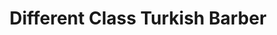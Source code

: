 ---
title: "Different Class Turkish Barber"
url: /burntisland/different-class-turkish-barber/
shop: Friseur
---
